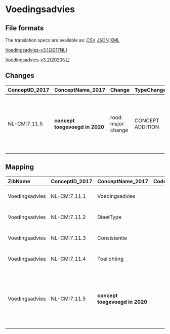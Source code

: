 # Voedingsadvies
## File formats

The translation specs are available as: 
[CSV](../csv/Voedingsadvies.csv) [JSON](../json/Voedingsadvies.json) [XML](../xml/Voedingsadvies.xml)



[Voedingsadvies-v3.1(2017NL)](https://zibs.nl/wiki/Voedingsadvies-v3.1(2017NL))

[Voedingsadvies-v3.2(2020NL)](https://zibs.nl/wiki/Voedingsadvies-v3.2(2020NL))









## Changes

| ConceptID_2017   | ConceptName_2017               | Change             | TypeChange       | Impact_heen   | TRANSLATIE_spec_heen   | Impact_terug   | TRANSLATIE_spec_terug                                                                                                                                                                             | Omschrijving                            |
|:-----------------|:-------------------------------|:-------------------|:-----------------|:--------------|:-----------------------|:---------------|:--------------------------------------------------------------------------------------------------------------------------------------------------------------------------------------------------|:----------------------------------------|
| NL-CM:7.11.5     | **concept toegevoegd in 2020** | rood: major change | CONCEPT ADDITION | Low           |                        | High           | IF [blank] source->target ELSE [toon en stuur de relatie tussen het voedings advies en het probleem naar een 2017 ontvanger. Maak eventueel een probleem instance aan als deze nog niet bestaat ] | Verwijzing naar zib probleem toegeveogd |

## Mapping

| ZibName        | ConceptID_2017   | ConceptName_2017               | Codelists_2017   | Change                  | ConceptID_2020   | ConceptName_2020    | Codelists_2020   | Bits    | Omschrijving                            | TypeChange       | Impact_heen   | TRANSLATIE_spec_heen   | Impact_terug   | TRANSLATIE_spec_terug                                                                                                                                                                             |
|:---------------|:-----------------|:-------------------------------|:-----------------|:------------------------|:-----------------|:--------------------|:-----------------|:--------|:----------------------------------------|:-----------------|:--------------|:-----------------------|:---------------|:--------------------------------------------------------------------------------------------------------------------------------------------------------------------------------------------------|
| Voedingsadvies | NL-CM:7.11.1     | Voedingsadvies                 |                  | groen: geen wijzigingen | NL-CM:7.11.1     | Voedingsadvies      |                  |         |                                         |                  |               |                        |                |                                                                                                                                                                                                   |
| Voedingsadvies | NL-CM:7.11.2     | DieetType                      |                  | groen: geen wijzigingen | NL-CM:7.11.2     | DieetType           |                  |         |                                         |                  |               |                        |                |                                                                                                                                                                                                   |
| Voedingsadvies | NL-CM:7.11.3     | Consistentie                   |                  | groen: geen wijzigingen | NL-CM:7.11.3     | Consistentie        |                  |         |                                         |                  |               |                        |                |                                                                                                                                                                                                   |
| Voedingsadvies | NL-CM:7.11.4     | Toelichting                    |                  | groen: geen wijzigingen | NL-CM:7.11.4     | Toelichting         |                  |         |                                         |                  |               |                        |                |                                                                                                                                                                                                   |
| Voedingsadvies | NL-CM:7.11.5     | **concept toegevoegd in 2020** |                  | rood: major change      | NL-CM:7.11.5     | Indicatie::Probleem |                  | ZIB_707 | Verwijzing naar zib probleem toegeveogd | CONCEPT ADDITION | Low           |                        | High           | IF [blank] source->target ELSE [toon en stuur de relatie tussen het voedings advies en het probleem naar een 2017 ontvanger. Maak eventueel een probleem instance aan als deze nog niet bestaat ] |

